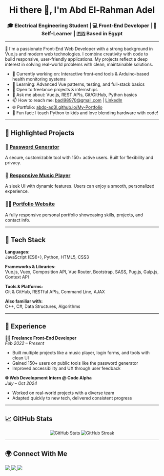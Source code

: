 <h1 align="center">Hi there 👋, I'm Abd El-Rahman Adel</h1>
<h3 align="center">🎓 Electrical Engineering Student | 💻 Front-End Developer | 🎯 Self-Learner | 🇪🇬 Based in Egypt</h3>

---

🌟 I'm a passionate Front-End Web Developer with a strong background in Vue.js and modern web technologies. I combine creativity with code to build responsive, user-friendly applications. My projects reflect a deep interest in solving real-world problems with clean, maintainable solutions.

- 🔭 Currently working on: Interactive front-end tools & Arduino-based health monitoring systems
- 🌱 Learning: Advanced Vue patterns, testing, and full-stack basics
- 🤝 Open to freelance projects & internships
- 💬 Ask me about: Vue.js, REST APIs, Git/GitHub, Python basics
- 📫 How to reach me: badl98970@gmail.com | [LinkedIn](https://www.linkedin.com/in/abdelrahman-adel-webdev)
- 🌐 Portfolio: [abdo-ad3l.github.io/My-Portfolio](https://abdo-ad3l.github.io/My-Portfolio)
- 🧠 Fun fact: I teach Python to kids and love blending hardware with code!

---

## 🚀 Highlighted Projects

### 🔐 [Password Generator](#)
A secure, customizable tool with 150+ active users. Built for flexibility and privacy.

### 🎵 [Responsive Music Player](#)
A sleek UI with dynamic features. Users can enjoy a smooth, personalized experience.

### 🧑‍💻 [Portfolio Website](https://abdo-ad3l.github.io/My-Portfolio)
A fully responsive personal portfolio showcasing skills, projects, and contact info.

---

## 🧰 Tech Stack

**Languages:**  
JavaScript (ES6+), Python, HTML5, CSS3

**Frameworks & Libraries:**  
Vue.js, Vuex, Composition API, Vue Router, Bootstrap, SASS, Pug.js, Gulp.js, Context API

**Tools & Platforms:**  
Git & GitHub, RESTful APIs, Command Line, AJAX

**Also familiar with:**  
C++, C#, Data Structures, Algorithms

---

## 🧪 Experience

**👨‍💻 Freelance Front-End Developer**  
*Feb 2022 – Present*  
- Built multiple projects like a music player, login forms, and tools with clean UI
- Gained 150+ users on public tools like the password generator
- Improved accessibility and UX through user feedback

**🌐 Web Development Intern @ Code Alpha**  
*July – Oct 2024*  
- Worked on real-world projects with a diverse team
- Adapted quickly to new tech, delivered consistent progress

---

## 📈 GitHub Stats

<p align="center">
  <img src="https://github-readme-stats.vercel.app/api?username=Abdo-Ad3l&show_icons=true&theme=tokyonight" alt="GitHub Stats" />
  <img src="https://github-readme-streak-stats.herokuapp.com/?user=Abdo-Ad3l&theme=tokyonight" alt="GitHub Streak" />
</p>

---

## 🌍 Connect With Me

<p align="left">
  <a href="https://www.linkedin.com/in/abdelrahman-adel-webdev">
    <img src="https://img.shields.io/badge/LinkedIn-blue?style=flat&logo=linkedin" />
  </a>
  <a href="https://github.com/Abdo-Ad3l">
    <img src="https://img.shields.io/badge/GitHub-181717?style=flat&logo=github" />
  </a>
  <a href="mailto:badl98970@gmail.com">
    <img src="https://img.shields.io/badge/Email-D14836?style=flat&logo=gmail&logoColor=white" />
  </a>
</p>
